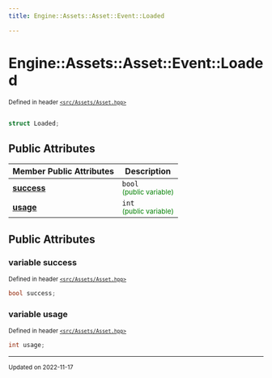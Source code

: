 ```yaml
---
title: Engine::Assets::Asset::Event::Loaded

---
```


# Engine::Assets::Asset::Event::Loaded

<sup>Defined in header [`<src/Assets/Asset.hpp>`](/files/Asset_8hpp.md#file-asset.hpp)</sup>



```cpp

struct Loaded;
```



## Public Attributes

| Member Public Attributes| Description    |
| -------------- | -------------- |
| **[success](/classes/structEngine_1_1Assets_1_1Asset_1_1Event_1_1Loaded.md#variable-success)** | `bool`<br> <sup><span style="color:green">(public variable)</span></sup> |
| **[usage](/classes/structEngine_1_1Assets_1_1Asset_1_1Event_1_1Loaded.md#variable-usage)** | `int`<br> <sup><span style="color:green">(public variable)</span></sup> |





## Public Attributes

### variable success

<sup>Defined in header [`<src/Assets/Asset.hpp>`](/files/Asset_8hpp.md#file-asset.hpp)</sup>
```cpp
bool success;
```


### variable usage

<sup>Defined in header [`<src/Assets/Asset.hpp>`](/files/Asset_8hpp.md#file-asset.hpp)</sup>
```cpp
int usage;
```


-------------------------------

<sub>Updated on 2022-11-17</sub>